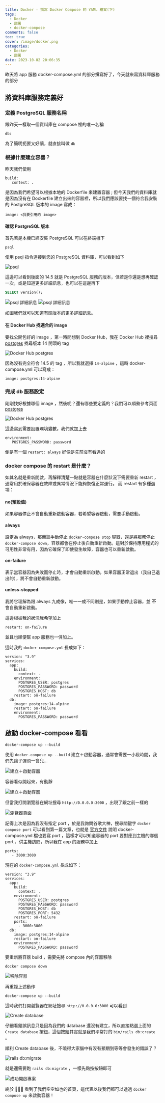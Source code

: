 ```yaml
---
title: Docker - 撰寫 Docker Compose 的 YAML 檔案(下)
tags:
  - Docker
  - 部署
  - docker-compose
comments: false
toc: true
cover: /image/docker.png
categories:
  - Docker
  - 部署
date: 2023-10-02 20:06:35
---
```


昨天將 app 服務 docker-compose.yml 的部分撰寫好了，今天就來寫資料庫服務的部分

## 將資料庫服務定義好

### 定義 PostgreSQL 服務名稱

跟昨天一樣取一個資料庫在 compose 裡的唯一名稱

```docker
db:
```

為了簡明扼要又好讀，就直接叫做 `db`

### 根據什麼建立容器？

昨天我們使用

```docker
build:
   context: .
```

是因為我們希望可以根據本地的 Dockerfile 來建置容器 ; 但今天我們的資料庫就是因為沒有在 Dockerfile 建立出來的容器裡，所以我們應該要找一個符合我安裝的 PostgreSQL 版本的 image 寫成：

```docker
image: <我要引用的 image>
```

#### 確認 PostgreSQL 版本

首先若是本機已經安裝 PostgreSQL 可以在終端機下

```
psql
```

使用 psql 指令連接到您的 PostgreSQL 資料庫，可以看到如下

![psql](/image/dockerDay17/17_1.png)

這邊可以看到後面的 14.5 就是 PostgreSQL 服務的版本，但若是你還是想再確認一次，或是知道更多詳細訊息，也可以在這邊再下

```SQL
SELECT version();
```

![psql 詳細訊息](/image/dockerDay17/17_2.png)
![psql 詳細訊息](/image/dockerDay17/17_3.png)

如圖我們就可以知道有關版本的更多詳細訊息。

#### 在 Docker Hub 找適合的 image

要找公開包好的 image ，第一時間想到 Docker Hub，我在 Docker Hub 裡搜尋 [postgres](https://hub.docker.com/_/postgres) 找尋版本 14 開頭的 tag

![Docker Hub postgres](/image/dockerDay17/17_4.png)

因為沒有完全符合 14.5 的 tag ，所以我就選擇 `14-alpine` ，這時 docker-compose.yml 可以寫成：

```docker
image: postgres:14-alpine
```

### 完成 db 服務設定

剛剛找好根據哪個 image ，然後呢？還有哪些要定義的？我們可以順勢參考頁面 [postgres](https://hub.docker.com/_/postgres)

![Docker Hub postgres](/image/dockerDay17/17_5.png)

這邊寫到需要設置環境變數，我們就加上去

```docker
environment:
   POSTGRES_PASSWORD: password
```

倒是有一個 `restart: always` 好像是先前沒有看過的

### docker compose 的 restart 是什麼？

如其名就是重新開啟，再解釋清楚一點就是容器在什麼狀況下需要重新 restart ，通常用於確保容器在故障或異常情況下能夠恢復正常運行。
而 restart 有多種選項：

#### no(預設值)

如果容器停止不會自動重新啟動容器，若希望容器啟動，需要手動啟動。

#### always

設定為 always，那無論手動停止 `docker-compose stop` 容器，還是將服務停止 `docker-compose down`，容器都會在停止後自動重新啟動。這對於保持應用程式的可用性非常有用，因為它確保了即使發生故障，容器也可以重新啟動。

#### on-failure

表示當容器因為失敗而停止時，才會自動重新啟動。如果容器正常退出（我自己退出的），將不會自動重新啟動。

#### unless-stopped

我將它理解為跟 always 九成像，唯一一成不同則是，如果手動停止容器，並 **不** 會自動重新啟動。

這邊根據我的狀況我希望加上

```docker
restart: on-failure
```

並且也順便幫 app 服務也一併加上。

這時我的 `docker-compose.yml` 長成如下：

```docker
version: "3.9"
services:
  app:
    build:
      context: .
    environment:
      POSTGRES_USER: postgres
      POSTGRES_PASSWORD: password
      POSTGRES_HOST: db
    restart: on-failure
  db:
    image: postgres:14-alpine
    restart: on-failure
    environment:
      POSTGRES_PASSWORD: password
```

## 啟動 docker-compose 看看

```docker
docker-compose up --build
```

使用 `docker-compose up --build` 建立＋啟動容器，通常會需要一小段時間，我們先讓子彈飛一會兒...

![建立＋啟動容器](/image/dockerDay17/17_6.png)

容器看似開起來，有動靜

![建立＋啟動容器](/image/dockerDay17/17_7.png)

但當我打開瀏覽器在網址搜尋 `http://0.0.0.0:3000` ，出現了跟之前一樣的

![瀏覽器頁面](/image/dockerDay17/17_8.png)

記得上次是因為我沒有指定 port ，於是我詢問谷歌大神，搜尋關鍵字 `docker compose port` 可以看到第一篇文章，也就是 [官方文件](https://docs.docker.com/compose/networking/) 說明 docker-compose.yml 檔也要寫 port ，這樣才可以知道容器的 port 要對應到主機的哪個 port ，供主機訪問，所以我在 app 的服務中加上

```docker
ports:
   - 3000:3000
```

現在的 `docker-compose.yml` 長成如下：

```docker
version: "3.9"
services:
  app:
    build:
      context: .
    environment:
      POSTGRES_USER: postgres
      POSTGRES_PASSWORD: password
      POSTGRES_HOST: db
      POSTGRES_PORT: 5432
    restart: on-failure
    ports:
      - 3000:3000
  db:
    image: postgres:14-alpine
    restart: on-failure
    environment:
      POSTGRES_PASSWORD: password
```

要重新將容器 build ，需要先將 compose 內的容器移除

```docker
docker compose down
```

![移除容器](/image/dockerDay17/17_9.png)

再重複上述動作

```docker
docker-compose up --build
```

這時我們打開瀏覽器在網址搜尋 `http://0.0.0.0:3000` 可以看到

![Create database](/image/dockerDay17/17_10.png)

仔細看錯誤訊息只是因為我們的 database 還沒有建立，所以直接點選上面的 `Create database` 按鈕，這個按鈕其實就是我們平常打的 `bin/rails db:create` 。

順利 Create database 後，不曉得大家腦中有沒有預期到等等會發生的錯誤了？

![rails db:migrate](/image/dockerDay17/17_11.png)

就是還需要跑 `rails db:migrate` ，一樣先點按按鈕即可

![成功開啟專案](/image/dockerDay17/17_12.png)

終於 🥳🥳🥳 看到了我們空空如也的首頁，這代表以後我們都可以透過 `docker compose up` 來啟動容器！
